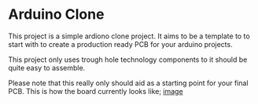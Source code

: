 # Arduino Clone

This project is a simple ardiono clone project.
It aims to be a template to to start with to create a production ready PCB
for your arduino projects.

This project only uses trough hole technology components to it should be quite
easy to assemble.

Please note that this really only should aid as a starting point for your final PCB.
This is how the board currently looks like;
[image](./res/image.png)
